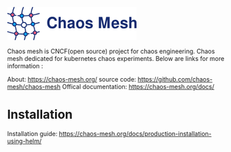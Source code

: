 
![Alt text](image.png)

Chaos mesh is CNCF(open source) project for chaos engineering. Chaos mesh dedicated  for kubernetes chaos experiments. Below are links for more information :

About: https://chaos-mesh.org/
source code: https://github.com/chaos-mesh/chaos-mesh
Offical documentation: https://chaos-mesh.org/docs/


# Installation

Installation guide: https://chaos-mesh.org/docs/production-installation-using-helm/
